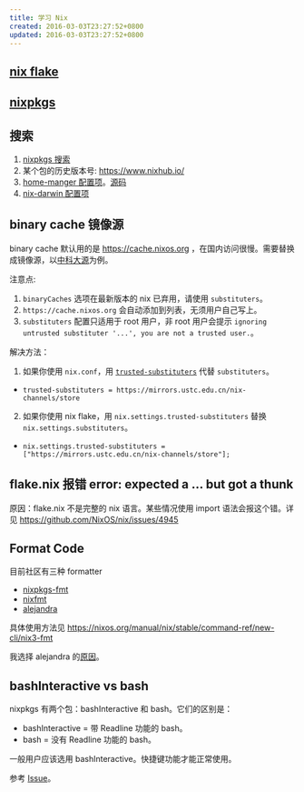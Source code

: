 ```yaml
---
title: 学习 Nix
created: 2016-03-03T23:27:52+0800
updated: 2016-03-03T23:27:52+0800
---
```



## [nix flake](./flake.md)

## [nixpkgs](./nixpkgs.md)

## 搜索

1. [nixpkgs 搜索](https://search.nixos.org/packages)
2. 某个包的历史版本号: https://www.nixhub.io/
3. [home-manger 配置项](https://mipmip.github.io/home-manager-option-search/)。[源码](https://github.com/mipmip/home-manager-option-search)
4. [nix-darwin 配置项](https://daiderd.com/nix-darwin/manual/index.html)

## binary cache 镜像源

binary cache 默认用的是 https://cache.nixos.org ，在国内访问很慢。需要替换成镜像源，以[中科大源](https://mirrors.ustc.edu.cn/help/nix-channels.html)为例。

注意点:

1. `binaryCaches` 选项在最新版本的 nix 已弃用，请使用 `substituters`。
2. `https://cache.nixos.org` 会自动添加到列表，无须用户自己写上。
3. `substituters` 配置只适用于 root 用户，非 root 用户会提示 `ignoring untrusted substituter '...', you are not a trusted user.`。

解决方法：

1. 如果你使用 `nix.conf`，用 [`trusted-substituters`](https://nixos.org/manual/nix/stable/command-ref/conf-file#conf-trusted-substituters) 代替 `substituters`。
  - `trusted-substituters = https://mirrors.ustc.edu.cn/nix-channels/store`
2. 如果你使用 nix flake，用 `nix.settings.trusted-substituters` 替换 `nix.settings.substituters`。
  - `nix.settings.trusted-substituters = ["https://mirrors.ustc.edu.cn/nix-channels/store"];`

## flake.nix 报错 error: expected a ... but got a thunk

原因：flake.nix 不是完整的 nix 语言。某些情况使用 import 语法会报这个错。详见 https://github.com/NixOS/nix/issues/4945

## Format Code

目前社区有三种 formatter

- [nixpkgs-fmt](https://github.com/nix-community/nixpkgs-fmt)
- [nixfmt](https://github.com/serokell/nixfmt)
- [alejandra](https://github.com/kamadorueda/alejandra)

具体使用方法见 https://nixos.org/manual/nix/stable/command-ref/new-cli/nix3-fmt

我选择 alejandra 的[原因](https://discourse.nixos.org/t/the-uncompromising-nix-code-formatter/17385/3)。

## bashInteractive vs bash

nixpkgs 有两个包：bashInteractive 和 bash。它们的区别是：

- bashInteractive = 带 Readline 功能的 bash。
- bash = 没有 Readline 功能的 bash。

一般用户应该选用 bashInteractive。快捷键功能才能正常使用。

参考 [Issue](https://github.com/NixOS/nixpkgs/issues/59209)。
